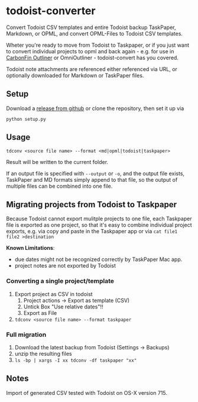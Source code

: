 # todoist-converter

Convert Todoist CSV templates and entire Todoist backup TaskPaper, Markdown, or OPML, and convert OPML-Files to Todoist CSV templates.

Wheter you're ready to move from Todoist to Taskpaper, or if you just want to convert individual projects to opml and back again - e.g. for use in [CarbonFin Outliner](http://carbonfin.com/) or OmniOutliner - todoist-convert has you covered.

Todoist note attachments are referenced either referenced via URL, or optionally downloaded for Markdown or TaskPaper files.


## Setup

Download a [release from github](https://github.com/bboc/todoist-converter/releases) or clone the repository, then set it up via 

`python setup.py`


## Usage 

`tdconv <source file name> --format <md|opml|todoist|taskpaper>`

Result will be written to the current folder.

If an output file is specified with `--output` or `-o`, and the output file exists, TaskPaper and MD formats simply append to that file, so the output of multiple files can be combined into one file. 


## Migrating projects from Todoist to Taskpaper

Because Todoist cannot export mulitple projects to one file, each Taskpaper file is exported as one project, so that it's easy to combine individual project exports, e.g. via copy and paste in the Taskpaper app or via `cat file1 file2 >destination`

**Known Limitations**:

* due dates might not be recognized correctly by TaskPaper Mac app.
* project notes are not exported by Todoist


### Converting a single project/template

1. Export project as CSV in todoist
    1. Project actions -> Export as template (CSV)
    2. Untick Box "Use relative dates"!!
    3. Export as File
2. `tdconv <source file name> --format taskpaper` 
 

### Full migration

1. Download the latest backup from Todoist (Settings -> Backups)
2. unzip the resulting files
3. `ls -bp | xargs -I xx tdconv -df taskpaper "xx"`


## Notes

Import of generated CSV tested with Todoist on OS-X version 715.
